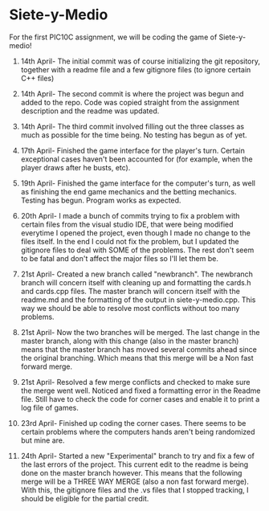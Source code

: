 # Siete-y-Medio

For the first PIC10C assignment, we will be coding the game of Siete-y-medio!


1. 14th April- The initial commit was of course initializing the git repository, together with a readme file and a few gitignore files (to ignore certain C++ files)


2. 14th April- The second commit is where the project was begun and added to the repo. Code was copied straight from the assignment description and the readme was updated. 


3. 14th April- The third commit involved filling out the three classes as much as possible for the time being. No testing has begun as of yet. 

4. 17th April- Finished the game interface for the player's turn. Certain exceptional cases haven't been accounted for (for example, when the player draws after he busts, etc). 

5. 19th April- Finished the game interface for the computer's turn, as well as finishing the end game mechanics and the betting mechanics. Testing has begun. Program works as expected. 


6. 20th April- I made a bunch of commits trying to fix a problem with certain files from the visual studio IDE, that were being modified everytime I opened the project, even though I made no change to the files itself. In the end I could not fix the problem, but I updated the gitignore files to deal with SOME of the problems. The rest don't seem to be fatal and don't affect the major files so I'll let them be. 

7. 21st April- Created a new branch called "newbranch". The newbranch branch will concern itself with cleaning up and formatting the cards.h and cards.cpp files. The master branch will concern itself with the readme.md and the formatting of the output in siete-y-medio.cpp. This way we should be able to resolve most conflicts without too many problems. 

8. 21st April- Now the two branches will be merged. The last change in the master branch, along with this change (also in the master branch) means that the master branch has moved several commits ahead since the original branching. Which means that this merge will be a Non fast forward merge. 

9. 21st April- Resolved a few merge conflicts and checked to make sure the merge went well. Noticed and fixed a formatting error in the Readme file. Still have to check the code for corner cases and enable it to print a log file of games. 

10. 23rd April- Finished up coding the corner cases. There seems to be certain problems where the computers hands aren't being randomized but mine are. 

11. 24th April- Started a new "Experimental" branch to try and fix a few of the last errors of the project. This current edit to the readme is being done on the master branch however. This means that the following merge will be a THREE WAY MERGE (also a non fast forward merge). With this, the gitignore files and the .vs files that I stopped tracking, I should be eligible for the partial credit. 














